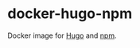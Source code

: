# docker-hugo-npm

Docker image for <a href="https://gohugo.io/" title="The world’s fastest framework for building websites | Hugo">Hugo</a> and <a href="https://www.npmjs.com/" title="npm">npm</a>.
